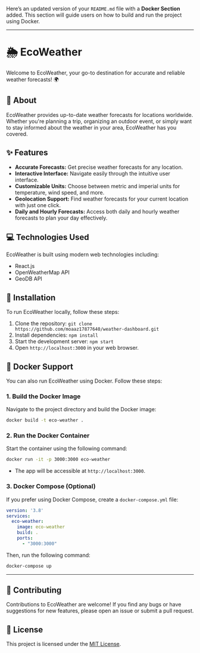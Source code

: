 Here’s an updated version of your `README.md` file with a **Docker Section** added. This section will guide users on how to build and run the project using Docker.

---

# 🌦️ EcoWeather

Welcome to EcoWeather, your go-to destination for accurate and reliable weather forecasts! 🌍

## 📝 About

EcoWeather provides up-to-date weather forecasts for locations worldwide. Whether you're planning a trip, organizing an outdoor event, or simply want to stay informed about the weather in your area, EcoWeather has you covered.

## ✨ Features

- **Accurate Forecasts:** Get precise weather forecasts for any location.
- **Interactive Interface:** Navigate easily through the intuitive user interface.
- **Customizable Units:** Choose between metric and imperial units for temperature, wind speed, and more.
- **Geolocation Support:** Find weather forecasts for your current location with just one click.
- **Daily and Hourly Forecasts:** Access both daily and hourly weather forecasts to plan your day effectively.

## 💻 Technologies Used

EcoWeather is built using modern web technologies including:

- React.js
- OpenWeatherMap API
- GeoDB API

## 🚀 Installation

To run EcoWeather locally, follow these steps:

1. Clone the repository: `git clone https://github.com/moaaz17877640/weather-dashboard.git`
2. Install dependencies: `npm install`
3. Start the development server: `npm start`
4. Open `http://localhost:3000` in your web browser.

## 🐳 Docker Support

You can also run EcoWeather using Docker. Follow these steps:

### 1. Build the Docker Image
Navigate to the project directory and build the Docker image:
```bash
docker build -t eco-weather .
```

### 2. Run the Docker Container
Start the container using the following command:
```bash
docker run -it -p 3000:3000 eco-weather
```

- The app will be accessible at `http://localhost:3000`.

### 3. Docker Compose (Optional)
If you prefer using Docker Compose, create a `docker-compose.yml` file:
```yaml
version: '3.8'
services:
  eco-weather:
    image: eco-weather
    build: .
    ports:
      - "3000:3000"
```

Then, run the following command:
```bash
docker-compose up
```

---

## 🤝 Contributing

Contributions to EcoWeather are welcome! If you find any bugs or have suggestions for new features, please open an issue or submit a pull request.

## 📄 License

This project is licensed under the [MIT License](LICENSE).
